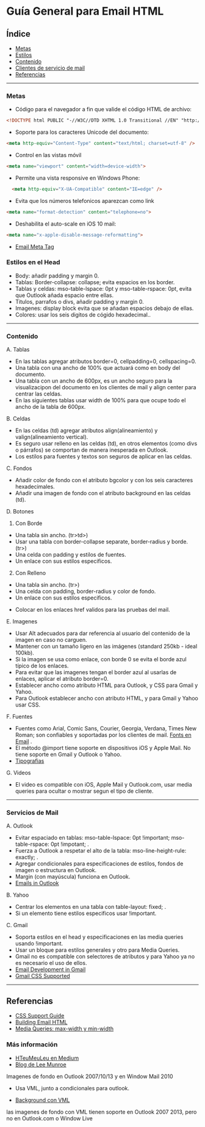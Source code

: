 # Guía General para Email HTML

## Índice 
* [Metas](#Metas) 
* [Estilos](#Estilos) 
* [Contenido](#contenido) 
* [Clientes de servicio de mail](#servicios-de-mail)
* [Referencias](#Referencias)

* * *

### Metas

* Código para el navegador a fin que valide el código HTML de archivo: 
``` html
<!DOCTYPE html PUBLIC "-//W3C//DTD XHTML 1.0 Transitional //EN" "http://www.w3.org/TR/xhtml1/DTD/xhtml1-transitional.dtd"> 
```
* Soporte para los caracteres Unicode del documento:
``` html 
<meta http-equiv="Content-Type" content="text/html; charset=utf-8" /> 
```
* Control en las vistas móvil 
``` html 
<meta name="viewport" content="width=device-width"> 
```
* Permite una vista responsive en Windows Phone: 
``` html 
  <meta http-equiv="X-UA-Compatible" content="IE=edge" />
``` 
* Evita que los números telefonicos aparezcan como link
``` html
<meta name="format-detection" content="telephone=no">
``` 
* Deshabilita el auto-scale en iOS 10 mail: 
``` html 
<meta name="x-apple-disable-message-reformatting"> 
```
* [Email Meta Tag](https://www.emailonacid.com/blog/article/email-development/demystifying-meta-tags-in-email)

### Estilos en el Head

 * Body: añadir padding y margin 0.
 * Tablas: Border-collapse: collapse; evita espacios en los border.
 * Tablas y celdas: mso-table-lspace: 0pt y 	mso-table-rspace: 0pt, evita que Outlook añada espacio entre ellas.
 * Titulos, parrafos o divs, añadir padding y margin 0.
 * Imagenes: display block evita que se añadan espacios debajo de ellas.
 * Colores: usar los seis digitos de cógido hexadecimal..

* * *

### Contenido

A. Tablas

* En las tablas agregar atributos border=0, cellpadding=0, cellspacing=0.
* Una tabla con una ancho de 100% que actuará como en body del documento. 
* Una tabla con un ancho de 600px, es un ancho seguro para la visualizacipon del documento en los clientes de mail y align center para centrar las celdas.
* En las siguientes tablas usar width de 100% para que ocupe todo el ancho de la tabla de 600px.

B. Celdas

* En las celdas (td) agregar atributos align(alineamiento) y valign(alineamiento vertical).
* Es seguro usar relleno en las celdas (td), en otros elementos (como divs o párrafos) se comportan de manera inesperada en Outlook. 
* Los estilos para fuentes y textos son seguros de aplicar en las celdas.

C. Fondos

* Añadir color de fondo con el atributo bgcolor y con los seis caracteres hexadecimales.
* Añadir una imagen de fondo con el atributo background en las celdas (td).

D. Botones

1. Con Borde
 + Una tabla sin ancho. (tr>td>)
 + Usar una tabla con border-collapse separate, border-radius y borde. (tr>)
 + Una celda con padding y estilos de fuentes.
 + Un enlace con sus estilos especificos.

2. Con Relleno
 + Una tabla sin ancho. (tr>)
 + Una celda con padding, border-radius y color de fondo.
 + Un enlace con sus estilos especificos.

* Colocar en los enlaces href validos para las pruebas del mail.

E. Imagenes

* Usar Alt adecuados para dar referencia al usuario del contenido de la imagen en caso no carguen.
* Mantener con un tamaño ligero en las imágenes (standard 250kb - ideal 100kb).
* Si la imagen se usa como enlace, con borde 0 se evita el borde azul típico de los enlaces.
* Para evitar que las imagenes tengan el border azul al usarlas de enlaces, aplicar el atributo border=0.
* Establecer ancho como atributo HTML para Outlook, y CSS para Gmail y Yahoo.
* Para Outlook establecer ancho con atributo HTML, y para Gmail y Yahoo usar CSS. 

F. Fuentes

* Fuentes como Arial, Comic Sans, Courier, Georgia, Verdana, Times New Roman; son confiables y soportadas por los clientes de mail.
 [Fonts en Email](https://help.sharpspring.com/hc/en-us/articles/115001033467-Using-Fonts-to-Get-the-Most-Out-of-Your-Email-Marketing) .
* El método @import tiene soporte en dispositivos iOS y Apple Mail. No tiene soporte en Gmail y Outlook o Yahoo.
* [Tipografias](https://envato.com/blog/experimental-typography-email/)

G. Videos 

* El video es compatible con iOS, Apple Mail y Outlook.com, usar media queries para ocultar o mostrar segun el tipo de cliente.

* * * 

### Servicios de Mail

A. Outlook

* Evitar espaciado en tablas:  mso-table-lspace: 0pt !important; mso-table-rspace: 0pt !impotant; .
* Fuerza a Outlook a respetar el alto de la tabla: mso-line-height-rule: exactly; .
* Agregar condicionales <!--[if mso]>Outlook<![endif]--> para especificaciones de estilos, fondos de imagen o estructura en Outlook.
*  Margin (con mayúscula) funciona en Outlook.
* [Emails in Outlook](https://www.emailonacid.com/blog/article/email-development/tips_and_tricks_outlook.com)

B. Yahoo 

* Centrar los elementos en una tabla con table-layout: fixed; .
* Si un elemento tiene estilos especificos usar !important.

C. Gmail

* Soporta estilos en el head y especificaciones en las media queries usando !important.
* Usar un bloque para estilos generales y otro para Media Queries.
* Gmail no es compatible con selectores de atributos y para Yahoo ya no es necesario el uso de ellos.
* [Email Development in Gmail](https://www.emailonacid.com/blog/article/email-development/12_things_you_must_know_when_developing_for_gmail_and_gmail_mobile_apps)
* [Gmail CSS Supported](https://developers.google.com/gmail/design/reference/supported_css)


* * *

## Referencias

* [CSS Support Guide](https://www.campaignmonitor.com/css/) 
* [Building Email HTML](https://www.smashingmagazine.com/2017/01/introduction-building-sending-html-email-for-web-developers/)
* [Media Queries: max-width y min-width](https://www.emailonacid.com/blog/article/email-development/emailology_media_queries_demystified_min-width_and_max-width)

### Más información

* [HTeuMeuLeu en Medium](https://emails.hteumeuleu.com/)
* [Blog de Lee Munroe](http://www.leemunroe.com/blog/)

Imagenes de fondo en Outlook 2007/10/13 y en Window Mail 2010
 - Usa VML, junto a condicionales para outlook.
 * [Background con VML](https://backgrounds.cm/)

las imagenes de fondo con VML tienen soporte en Outlook 2007 2013, pero no en Outlook.com o Window Live

<td valign="top" height="700" background="Image Live URL Here" bgcolor="#f7901e" style="height:700px; background-image:url(Image Live URL Here);background-color: #f7901e;">
  <!--[if gte mso 9]>
  <v:image xmlns:v="urn:schemas-microsoft-com:vml" fill="true" stroke="false" style=" border: 0;display: inline-block; width: 550px; height: 700px;" src="Image Live URL Here" />
  <v:rect xmlns:v="urn:schemas-microsoft-com:vml" fill="true" stroke="false" style=" border: 0;display: inline-block;position: absolute; width: 550px; height: 700px;">
    <v:fill  opacity="0%" color="#f7901e"  />
    <v:textbox inset="0,0,0,0">
      <![endif]--> 
	<div>
		<!-- HTML Content Here -->
	</div>
      <!--[if gte mso 9]> 
    </v:textbox>
    </v:fill>
  </v:rect>
  </v:image>
  <![endif]-->
</td>
